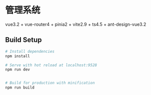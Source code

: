 # 管理系统
vue3.2 + vue-router4 + pinia2 + vite2.9 + ts4.5 + ant-design-vue3.2

## Build Setup
```bash
# Install dependencies
npm install

# Serve with hot reload at localhost:9528
npm run dev


# Build for production with minification
npm run build

```

